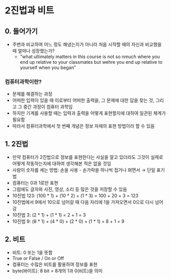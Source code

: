 # 2진법과 비트

## 0. 들어가기

* 주변과 비교하여 어느 정도 해냈는지가 아니라 처음 시작할 때의 자신과 비교했을 때 얼마나 성장했는가?
  * "what ultimately matters in this course is not so nmuch where you end up relative to your classmates but wehre you end up relative to yourself when you began"

### 컴퓨터과학이란?

* 문제를 해결하는 과정
* 어떠한 입력이 있을 때 이로부터 어떠한 출력을, 그 문제에 대한 답을 찾는 것, 그리고 그 중간 과정이 컴퓨터 과학임
* 하지만 기계를 사용할 때는 입력과 출력을 어떻게 표현할지에 대하여 일관된 체계가 필요함
* 따라서 컴퓨터과학에서 첫 번째 개념은 정보 자체의 표현 방법이라 할 수 있음



## 1. 2진법

* 만약 컴퓨터가 2진법으로 정보를 표현한다는 사실을 알고 있더라도 그것이 실제로 어떻게 작동하는지에 대하여 생각해본 적은 없을 것임
* 사람이 숫자를 세는 방법: 손을 사용 - 손가락을 하나씩 접거나 펴면서 → 단일 표기법
* 컴퓨터는 0과 1로만 표현
* 그럼에도 글자와 사진, 영상, 소리 등 많은 것을 저장할 수 있음
* 10진법 123: (100 * 1) + (10 * 2) + (1 * 3) = 100 + 20 + 3 = 123
* 10진법에서 9에서 10으로 넘어갈 때 다음 자리에 1을 가져오면서 0으로 다시 넘어감
* 10진법 3: (2 * 1) + (1 * 1) = 2 + 1 = 3
* 10진법 9: (8 * 1) + (4 * 0) + (2 * 0) + (1 * 1) = 8 + 1 = 9



## 2. 비트

* 비트: 0 또는 1을 뜻함
* True or False / On or Off
* 컴퓨터는 수많은 비트를 활용하여 정보를 표현
* byte(바이트): 8 bit = 8개의 1과 0(비트)을 의미